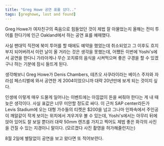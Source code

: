 ```yaml
---
title: "Greg Howe 공연 표를 샀다.."
tags: [greghowe, lost and found]
---
```


Greg Howe가 여자친구의 죽음으로 힘들었던 것이 제법 잘 아물었는지 올해는 전미 투어를 한다기에 인근 Oakland에서 하는 공연 표를 예매했다.

사실 팬대믹 직전에 북미 투어를 할 때에도 예약을 했었는데 취소되었고 그 이후도 흐지 부지 되어버려서 이런 날이 올 거라는 것은 생각을 못했는데, 어쨌든 이번에 Yoshi's에서 공연을 한다니 가라아게나 무슨 꼬치류의 음식을 시켜먹으며 좋은 구경을 할 수 있겠구나 하는 기분에 잠시 들뜨게 된다.

생각해보니 Greg Howe가 Denis Chambers, 테츠오 사쿠라이라는 베이스 주자와 자라섬 페스티벌에 와서 공연한 게 2004이었으니까 대략 20년만에 보게 되는 것이지 싶다.

인생에 이렇게 매우 드물게 일어나는 이벤트에는 아낌없이 돈을 써줘야 한다는 게 내 때늦은 생각이다. 사실 표값은 너무 미안할 정도로 싸다. 이 근처 SAP center라든가 Levis Stadium에 오는 대형 가수들의 티켓은 $200을 넘고 그나마 인파속에서 주인공이 깨알같이 작게 보이는 위치에서 겨우겨우 볼 수 있는데, Yoshi's에서는 아무리 뒤에 앉아 있어도 잘 보일 뿐더러 대략 50mm 렌즈를 가지고 찍어도 제법 좋은 화각의 사진을 건질 수 있는 지경이니 말이다. (모르겠다 사진 촬영을 허가해줄런지는)

8월 2일에 별탈없이 공연을 보고 왔다면 또 적어보련다.